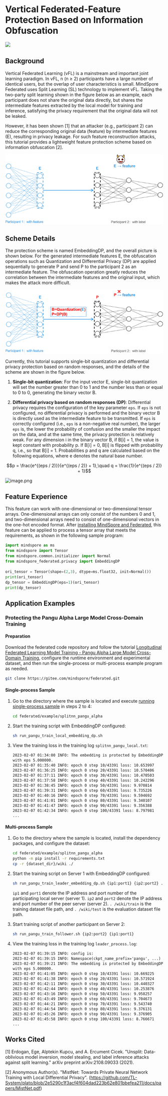 # Vertical Federated-Feature Protection Based on Information Obfuscation

<a href="https://gitee.com/mindspore/docs/blob/r2.0/docs/federated/docs/source_en/secure_vertical_federated_learning_with_EmbeddingDP.md" target="_blank"><img src="https://mindspore-website.obs.cn-north-4.myhuaweicloud.com/website-images/r2.0/resource/_static/logo_source_en.png"></a>

## Background

Vertical Federated Learning (vFL) is a mainstream and important joint learning paradigm. In vFL, n (n ≥ 2) participants have a large number of identical users, but the overlap of user characteristics is small. MindSpore Federated uses Split Learning (SL) technology to implement vFL. Taking the two-party split learning shown in the figure below as an example, each participant does not share the original data directly, but shares the intermediate features extracted by the local model for training and inference, satisfying the privacy requirement that the original data will not be leaked.

However, it has been shown [1] that an attacker (e.g., participant 2) can reduce the corresponding original data (feature) by intermediate features (E), resulting in privacy leakage. For such feature reconstruction attacks, this tutorial provides a lightweight feature protection scheme based on information obfuscation [2].

![image.png](./images/vfl_feature_reconstruction_en.png)

## Scheme Details

The protection scheme is named EmbeddingDP, and the overall picture is shown below. For the generated intermediate features E, the obfuscation operations such as Quantization and Differential Privacy (DP) are applied sequentially to generate P and send P to the participant 2 as an intermediate feature. The obfuscation operation greatly reduces the correlation between the intermediate features and the original input, which makes the attack more difficult.

![image.png](./images/vfl_feature_reconstruction_defense_en.png)

Currently, this tutorial supports single-bit quantization and differential privacy protection based on random responses, and the details of the scheme are shown in the figure below.

1. **Single-bit quantization**: For the input vector E, single-bit quantization will set the number greater than 0 to 1 and the number less than or equal to 0 to 0, generating the binary vector B.

2. **Differential privacy based on random responses (DP)**: Differential privacy requires the configuration of the key parameter `eps`. If `eps` is not configured, no differential privacy is performed and the binary vector B is directly used as the intermediate feature to be transmitted. If `eps` is correctly configured (i.e., `eps` is a non-negative real number), the larger `eps` is, the lower the probability of confusion and the smaller the impact on the data, and at the same time, the privacy protection is relatively weak. For any dimension i in the binary vector B, if B[i] = 1, the value is kept constant with probability p. If B[i] = 0, B[i] is flipped with probability q, i.e., so that B[i] = 1. Probabilities p and q are calculated based on the following equations, where e denotes the natural base number.

$$p = \frac{e^{(eps / 2)}}{e^{(eps / 2)} + 1},\quad q = \frac{1}{e^{(eps / 2)} + 1}$$

![image.png](https://mindspore-website.obs.cn-north-4.myhuaweicloud.com/website-images/r2.0/docs/federated/docs/source_zh_cn/images/vfl_mnist_detail.png)

## Feature Experience

This feature can work with one-dimensional or two-dimensional tensor arrays. One-dimensional arrays can only consist of the numbers 0 and 1, and two-dimensional arrays need to consist of one-dimensional vectors in the one-hot encoded format. After [installing MindSpore and Federated](https://mindspore.cn/federated/docs/en/master/federated_install.html#obtaining-mindspore-federated), this feature can be applied to process a tensor array that meets the requirements, as shown in the following sample program:

```python
import mindspore as ms
from mindspore import Tensor
from mindspore.common.initializer import Normal
from mindspore_federated.privacy import EmbeddingDP

ori_tensor = Tensor(shape=(2,3), dtype=ms.float32, init=Normal())
print(ori_tensor)
dp_tensor = EmbeddingDP(eps=1)(ori_tensor)
print(dp_tensor)
```

## Application Examples

### Protecting the Pangu Alpha Large Model Cross-Domain Training

#### Preparation

Download the federated code repository and follow the tutorial [Longitudinal Federated Learning Model Training - Pangu Alpha Large Model Cross-Domain Training](https://mindspore.cn/federated/docs/en/master/split_pangu_alpha_application.html#environment-preparation), configure the runtime environment and experimental dataset, and then run the single-process or multi-process example program as needed.

```bash
git clone https://gitee.com/mindspore/federated.git
```

#### Single-process Sample

1. Go to the directory where the sample is located and execute [running single-process sample](https://mindspore.cn/federated/docs/en/master/split_pangu_alpha_application.html#running-a-single-process-example) in steps 2 to 4:

    ```bash
    cd federated/example/splitnn_pangu_alpha
    ```

2. Start the training script with EmbeddingDP configured:

    ```bash
    sh run_pangu_train_local_embedding_dp.sh
    ```

3. View the training loss in the training log `splitnn_pangu_local.txt`:

    ```text
    2023-02-07 01:34:00 INFO: The embedding is protected by EmbeddingDP with eps 5.000000.
    2023-02-07 01:35:40 INFO: epoch 0 step 10/43391 loss: 10.653997
    2023-02-07 01:36:25 INFO: epoch 0 step 20/43391 loss: 10.570406
    2023-02-07 01:37:11 INFO: epoch 0 step 30/43391 loss: 10.470503
    2023-02-07 01:37:58 INFO: epoch 0 step 40/43391 loss: 10.242296
    2023-02-07 01:38:45 INFO: epoch 0 step 50/43391 loss: 9.970814
    2023-02-07 01:39:31 INFO: epoch 0 step 60/43391 loss: 9.735226
    2023-02-07 01:40:16 INFO: epoch 0 step 70/43391 loss: 9.594692
    2023-02-07 01:41:01 INFO: epoch 0 step 80/43391 loss: 9.340107
    2023-02-07 01:41:47 INFO: epoch 0 step 90/43391 loss: 9.356388
    2023-02-07 01:42:34 INFO: epoch 0 step 100/43391 loss: 8.797981
    ...
    ```

#### Multi-process Sample

1. Go to the directory where the sample is located, install the dependency packages, and configure the dataset:

    ```bash
    cd federated/example/splitnn_pangu_alpha
    python -m pip install -r requirements.txt
    cp -r {dataset_dir}/wiki ./
    ```

2. Start the training script on Server 1 with EmbeddingDP configured:

    ```bash
    sh run_pangu_train_leader_embedding_dp.sh {ip1:port1} {ip2:port2} ./wiki/train ./wiki/train
    ```

    `ip1` and `port1` denote the IP address and port number of the participating local server (server 1). `ip2` and `port2` denote the IP address and port number of the peer server (server 2). `. /wiki/train` is the training dataset file path, and `. /wiki/test` is the evaluation dataset file path.

3. Start training script of another participant on Server 2:

    ```bash
    sh run_pangu_train_follower.sh {ip2:port2} {ip1:port1}
    ```

4. View the training loss in the training log `leader_process.log`:

    ```text
    2023-02-07 01:39:15 INFO: config is:
    2023-02-07 01:39:15 INFO: Namespace(ckpt_name_prefix='pangu', ...)
    2023-02-07 01:39:21 INFO: The embedding is protected by EmbeddingDP with eps 5.000000.
    2023-02-07 01:41:05 INFO: epoch 0 step 10/43391 loss: 10.669225
    2023-02-07 01:41:38 INFO: epoch 0 step 20/43391 loss: 10.571924
    2023-02-07 01:42:11 INFO: epoch 0 step 30/43391 loss: 10.440327
    2023-02-07 01:42:44 INFO: epoch 0 step 40/43391 loss: 10.253876
    2023-02-07 01:43:16 INFO: epoch 0 step 50/43391 loss: 9.958257
    2023-02-07 01:43:49 INFO: epoch 0 step 60/43391 loss: 9.704673
    2023-02-07 01:44:21 INFO: epoch 0 step 70/43391 loss: 9.543740
    2023-02-07 01:44:54 INFO: epoch 0 step 80/43391 loss: 9.376131
    2023-02-07 01:45:26 INFO: epoch 0 step 90/43391 loss: 9.376905
    2023-02-07 01:45:58 INFO: epoch 0 step 100/43391 loss: 8.766671
    ...
    ```

## Works Cited

[1] Erdogan, Ege, Alptekin Kupcu, and A. Ercument Cicek. "Unsplit: Data-oblivious model inversion, model stealing, and label inference attacks against split learning." arXiv preprint arXiv:2108.09033 (2021).

[2] Anonymous Author(s). "MistNet: Towards Private Neural Network Training with Local Differential Privacy". (https://github.com/TL-System/plato/blob/2e5290c1f3acf4f604dad223b62e801bbefea211/docs/papers/MistNet.pdf)
